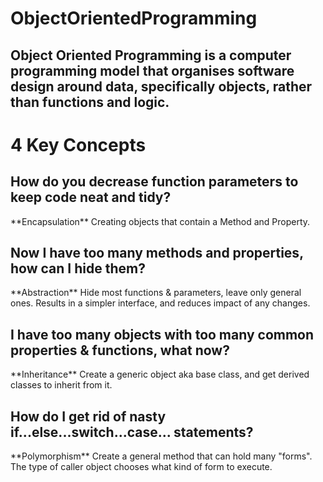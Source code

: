 # ObjectOrientedProgramming


Object Oriented Programming is a computer programming model that organises software design around data, specifically objects, rather than functions and logic.
---
# 4 Key Concepts
<h2> How do you decrease function parameters to keep code neat and tidy? </h2>
**Encapsulation**
Creating objects that contain a Method and Property.

<h2> Now I have too many methods and properties, how can I hide them? </h2>
**Abstraction**
Hide most functions & parameters, leave only general ones.
Results in a simpler interface, and reduces impact of any changes.

<h2> I have too many objects with too many common properties & functions, what now? </h2>
**Inheritance**
Create a generic object aka base class, and get derived classes to inherit from it.

<h2> How do I get rid of nasty if...else...switch...case... statements? </h2>
**Polymorphism**
Create a general method that can hold many "forms".
The type of caller object chooses what kind of form to execute.
